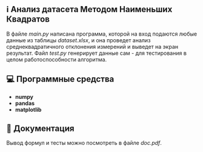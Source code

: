 ## ℹ️ Анализ датасета Методом Наименьших Квадратов
В файле *main.py* написана программа, которой на вход подаются любые данные из таблицы *dataset.xlsx*, и она проведет анализ среднеквадратичного отклонения измерений и выведет на экран результат. 
Файл *test.py* генерирует данные сам - для тестирования в целом работоспособности алгоритма.
## 💻 Программные средства
* **numpy**
* **pandas**
* **matplotlib**

## 📄 Документация
Вывод формул и тесты можно посмотреть в файле *doc.pdf*.
